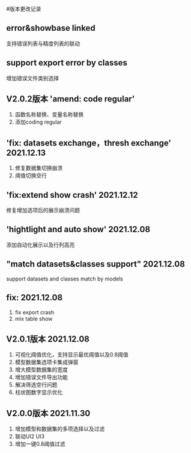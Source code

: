 #版本更改记录
## error&showbase linked
支持错误列表与精度列表的联动
## support export error by classes
增加错误文件类别选择
## V2.0.2版本 'amend: code regular'
1. 函数名称替换、变量名称替换
2. 添加coding regular
## 'fix: datasets exchange，thresh exchange' 2021.12.13
1. 修复数据集切换崩溃
2. 阈值切换空行
## 'fix:extend show crash' 2021.12.12
修复增加选项后的展示崩溃问题
## 'hightlight and auto show' 2021.12.08
添加自动化展示以及行列高亮
## "match datasets&classes support" 2021.12.08
support datasets and classes match by models
## fix: 2021.12.08
1. fix export crash
2. mix table show
## V2.0.1版本 2021.12.08
1. 可视化阈值优化，支持显示最优阈值以及0.8阈值
2. 模型数据集选项卡集成弹窗
3. 增大模型数据集的宽度
4. 增加错误文件导出功能
5. 解决筛选空行问题
6. 柱状图数字显示优化
## V2.0.0版本  2021.11.30
1. 增加模型和数据集的多项选择以及过滤
2. 联动UI2 UI3
3. 增加一键0.8阈值过滤
